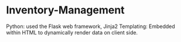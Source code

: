 # Inventory-Management
Python: used the Flask web framework, Jinja2 Templating: Embedded within HTML to dynamically render data on client side.
